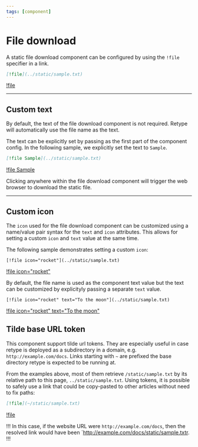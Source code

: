 ```yaml
---
tags: [component]
---
```

# File download

A static file download component can be configured by using the `!file` specifier in a link.

```md
[!file](../static/sample.txt)
```

[!file](../static/sample.txt)

---

## Custom text

By default, the text of the file download component is not required. Retype will automatically use the file name as the text.

The text can be explicitly set by passing as the first part of the component config. In the following sample, we explicitly set the text to `Sample`.

```md
[!file Sample](../static/sample.txt)
```

[!file Sample](../static/sample.txt)

Clicking anywhere within the file download component will trigger the web browser to download the static file.

---

## Custom icon

The `icon` used for the file download component can be customized using a name/value pair syntax for the `text` and `icon` attributes. This allows for setting a custom `icon` and `text` value at the same time.

The following sample demonstrates setting a custom `icon`:

```
[!file icon="rocket"](../static/sample.txt)
```

[!file icon="rocket"](../static/sample.txt)

By default, the file name is used as the component text value but the text can be customized by explicityly passing a separate `text` value.

```
[!file icon="rocket" text="To the moon"](../static/sample.txt)
```

[!file icon="rocket" text="To the moon"](../static/sample.txt)

## Tilde base URL token

This component support tilde url tokens. They are especially useful in case retype is deployed as a subdirectory in a domain, e.g. `http://example.com/docs`. Links starting with `~` are prefixed the base directory retype is expected to be running at.

From the examples above, most of them retrieve `/static/sample.txt` by its relative path to this page, `../static/sample.txt`. Using tokens, it is possible to safely use a link that could be copy-pasted to other articles without need to fix paths:

```md
[!file](~/static/sample.txt)
```

[!file](~/static/sample.txt)

!!!
In this case, if the website URL were `http://example.com/docs`, then the resolved link would have been `http://example.com/docs/static/sample.txtr.
!!!